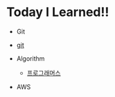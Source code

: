 # Today I Learned!!

- Git
  
- [git](git)
  
- Algorithm

  - [프로그래머스][링크]

    [링크]: https://github.com/SangRakKun/AlgoriGym/tree/main/programmers

- AWS

